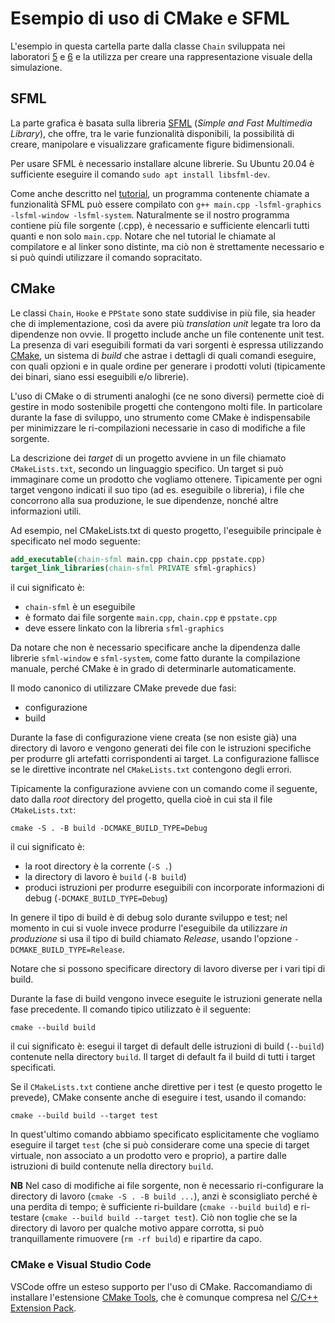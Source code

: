 # Esempio di uso di CMake e SFML

L'esempio in questa cartella parte dalla classe `Chain` sviluppata nei laboratori [5](../../labs/lab5/) e
[6](../../labs/lab6/) e la utilizza per creare una rappresentazione visuale della simulazione.

## SFML

La parte grafica è basata sulla libreria [SFML](https://sfml-dev.org/) (*Simple and Fast Multimedia Library*), che
offre, tra le varie funzionalità disponibili, la possibilità di creare, manipolare e visualizzare graficamente
figure bidimensionali.

Per usare SFML è necessario installare alcune librerie. Su Ubuntu 20.04 è sufficiente eseguire il comando `sudo apt
install libsfml-dev`.

Come anche descritto nel [tutorial](https://www.sfml-dev.org/tutorials/2.5/start-linux.php), un programma contenente
chiamate a funzionalità SFML può essere compilato con `g++ main.cpp -lsfml-graphics -lsfml-window -lsfml-system`.
Naturalmente se il nostro programma contiene più file sorgente (.cpp), è necessario e sufficiente elencarli tutti
quanti e non solo `main.cpp`. Notare che nel tutorial le chiamate al compilatore e al linker sono distinte, ma ciò non
è strettamente necessario e si può quindi utilizzare il comando sopracitato.

## CMake

Le classi `Chain`, `Hooke` e `PPState` sono state suddivise in più file, sia header che di implementazione, così da
avere più *translation unit* legate tra loro da dipendenze non ovvie. Il progetto include anche un file contenente
unit test. La presenza di vari eseguibili formati da vari sorgenti è espressa utilizzando [CMake](https://cmake.org/),
un sistema di *build* che astrae i dettagli di quali comandi eseguire, con quali opzioni e in quale ordine per generare i
prodotti voluti (tipicamente dei binari, siano essi eseguibili e/o librerie).

L'uso di CMake o di strumenti analoghi (ce ne sono diversi) permette cioè di gestire in modo sostenibile progetti che
contengono molti file. In particolare durante la fase di sviluppo, uno strumento come CMake è indispensabile per
minimizzare le ri-compilazioni necessarie in caso di modifiche a file sorgente.

La descrizione dei *target* di un progetto avviene in un file chiamato `CMakeLists.txt`, secondo un linguaggio
specifico. Un target si può immaginare come un prodotto che vogliamo ottenere. Tipicamente per ogni target vengono
indicati il suo tipo (ad es. eseguibile o libreria), i file che concorrono alla sua produzione, le sue dipendenze,
nonché altre informazioni utili.

Ad esempio, nel CMakeLists.txt di questo progetto, l'eseguibile principale è specificato nel modo seguente:

```cmake
add_executable(chain-sfml main.cpp chain.cpp ppstate.cpp)
target_link_libraries(chain-sfml PRIVATE sfml-graphics)
```

il cui significato è:

* `chain-sfml` è un eseguibile
* è formato dai file sorgente `main.cpp`, `chain.cpp` e `ppstate.cpp`
* deve essere linkato con la libreria `sfml-graphics`

Da notare che non è necessario specificare anche la dipendenza dalle librerie `sfml-window` e `sfml-system`, come fatto durante la compilazione manuale, perché CMake è in grado di determinarle automaticamente.

Il modo canonico di utilizzare CMake prevede due fasi:

* configurazione
* build

Durante la fase di configurazione viene creata (se non esiste già) una directory di lavoro e vengono generati dei file con le istruzioni specifiche per produrre gli artefatti corrispondenti ai target. La configurazione fallisce se le direttive incontrate nel `CMakeLists.txt` contengono degli errori.

Tipicamente la configurazione avviene con un comando come il seguente, dato dalla *root* directory del progetto, quella
cioè in cui sta il file `CMakeLists.txt`:

```shell
cmake -S . -B build -DCMAKE_BUILD_TYPE=Debug
```

il cui significato è:

* la root directory è la corrente (`-S .`)
* la directory di lavoro è `build` (`-B build`)
* produci istruzioni per produrre eseguibili con incorporate informazioni di debug (`-DCMAKE_BUILD_TYPE=Debug`)

In genere il tipo di build è di debug solo durante sviluppo e test; nel momento in cui si vuole invece produrre l'eseguibile da utilizzare *in produzione* si usa il tipo di build chiamato *Release*, usando l'opzione `-DCMAKE_BUILD_TYPE=Release`.

Notare che si possono specificare directory di lavoro diverse per i vari tipi di build.

Durante la fase di build vengono invece eseguite le istruzioni generate nella fase precedente. Il comando tipico utilizzato è il seguente:

```shell
cmake --build build
```

il cui significato è: esegui il target di default delle istruzioni di build (`--build`) contenute nella directory `build`. Il target di default fa il build di tutti i target specificati.

Se il `CMakeLists.txt` contiene anche direttive per i test (e questo progetto le prevede), CMake consente anche di eseguire i test, usando il comando:

```shell
cmake --build build --target test
```

In quest'ultimo comando abbiamo specificato esplicitamente che vogliamo eseguire il target `test` (che si può
considerare come una specie di target virtuale, non associato a un prodotto vero e proprio), a partire dalle istruzioni
di build contenute nella directory `build`.

**NB** Nel caso di modifiche ai file sorgente, non è necessario ri-configurare la directory di lavoro (`cmake -S . -B
build ...`), anzi è sconsigliato perché è una perdita di tempo; è sufficiente ri-buildare (`cmake --build build`) e
ri-testare (`cmake --build build --target test`). Ciò non toglie che se la directory di lavoro per qualche motivo
appare corrotta, si può tranquillamente rimuovere (`rm -rf build`) e ripartire da capo.

### CMake e Visual Studio Code

VSCode offre un esteso supporto per l'uso di CMake. Raccomandiamo di installare l'estensione [CMake Tools](https://marketplace.visualstudio.com/items?itemName=ms-vscode.cmake-tools), che è comunque compresa nel [C/C++ Extension Pack](https://marketplace.visualstudio.com/items?itemName=ms-vscode.cpptools-extension-pack).